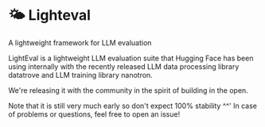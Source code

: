 # 🌤️ Lighteval

A lightweight framework for LLM evaluation

LightEval is a lightweight LLM evaluation suite that Hugging Face has been
using internally with the recently released LLM data processing library
datatrove and LLM training library nanotron.

We're releasing it with the community in the spirit of building in the open.

Note that it is still very much early so don't expect 100% stability ^^' In
case of problems or questions, feel free to open an issue!
